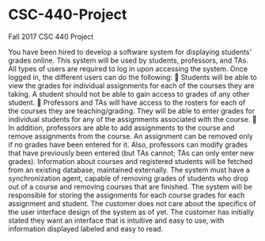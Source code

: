 # CSC-440-Project
Fall 2017 CSC 440 Project

You have been hired to develop a software system for displaying students’ grades online.
This system will be used by students, professors, and TAs. All types of users are required to log
in upon accessing the system. Once logged in, the different users can do the following:
 Students will be able to view the grades for individual assignments for each of the
courses they are taking. A student should not be able to gain access to grades of any
other student.
 Professors and TAs will have access to the rosters for each of the courses they are
teaching/grading. They will be able to enter grades for individual students for any of the
assignments associated with the course.
 In addition, professors are able to add assignments to the course and remove assignments
from the course. An assignment can be removed only if no grades have been entered for
it. Also, professors can modify grades that have previously been entered (but TAs
cannot; TAs can only enter new grades).
 Information about courses and registered students will be fetched from an existing
database, maintained externally. The system must have a synchronization agent, capable of
removing grades of students who drop out of a course and removing courses that are finished.
The system will be responsible for storing the assignments for each course grades for each
assignment and student.
 The customer does not care about the specifics of the user interface design of the system
as of yet. The customer has initially stated they want an interface that is intuitive and easy to
use, with information displayed labeled and easy to read. 
